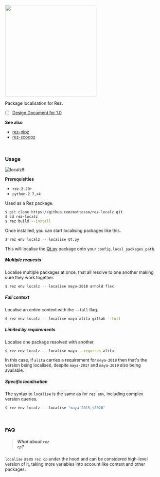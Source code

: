 <img width=300 src=https://user-images.githubusercontent.com/2152766/60191937-07018080-982d-11e9-971b-43e2dbc75963.png>

Package localisation for Rez.

- [ ] [Design Document for 1.0](https://github.com/mottosso/rez-localz/issues/1)

**See also**

- [rez-pipz](https://github.com/mottosso/rez-pipz)
- [rez-scoopz](https://github.com/mottosso/rez-scoopz)

<br>

### Usage

![localz8](https://user-images.githubusercontent.com/2152766/60201451-35d52200-9840-11e9-8213-1a7448525470.gif)

**Prerequisities**

- `rez-2.29+`
- `python-2.7,<4`

Used as a Rez package.

```bash
$ git clone https://github.com/mottosso/rez-localz.git
$ cd rez-localz
$ rez build --install
```

Once installed, you can start localising packages like this.

```bash
$ rez env localz -- localise Qt.py
```

This will localise the [Qt.py]() package onto your `config.local_packages_path`.

##### Multiple requests

Localise multiple packages at once, that all resolve to one another making sure they work together.

```bash
$ rez env localz -- localise maya-2018 arnold flex
```

##### Full context

Localise an entire context with the `--full` flag.

```bash
$ rez env localz -- localise maya alita gitlab --full
```

##### Limited by requirements

Localise one package resolved with another.

```bash
$ rez env localz -- localise maya --requires alita
```

In this case, if `alita` carries a requirement for `maya-2018` then that's the version being localised, despite `maya-2017` and `maya-2019` also being available.

##### Specific localisation

The syntax to `localise` is the same as for `rez env`, including complex version queries.

```bash
$ rez env localz -- localise "maya-2015,<2020"
```

<br>

### FAQ

##### <blockquote>What about <code>rez cp</code>?</blockquote>

`localise` uses `rez cp` under the hood and can be considered high-level version of it, taking more variables into account like context and other packages.